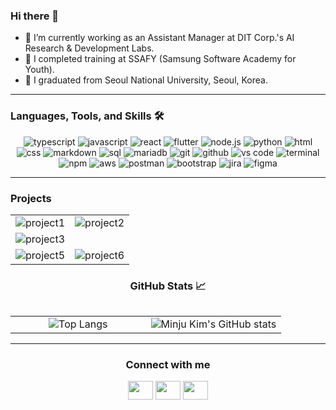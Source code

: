 ### Hi there 👋

- 💼 I’m currently working as an Assistant Manager at DIT Corp.'s AI Research & Development Labs.
- 🌱 I completed training at SSAFY (Samsung Software Academy for Youth).
- 👯 I graduated from Seoul National University, Seoul, Korea.

<hr>

### Languages, Tools, and Skills 🛠
<div align="center">
<img src="https://img.shields.io/badge/TypeScript-3178C6?style=for-the-badge&logo=typescript&logoColor=white" alt="typescript" />
<img src="https://img.shields.io/badge/JavaScript-F7DF1E?style=for-the-badge&logo=javascript&logoColor=black" alt="javascript" />
<img src="https://img.shields.io/badge/React-61DAFB?style=for-the-badge&logo=react&logoColor=black" alt="react" />
<img src="https://img.shields.io/badge/Flutter-02569B?style=flat-square&logo=flutter&logoColor=white" alt="flutter" />
<img src="https://img.shields.io/badge/node.js-339933?style=for-the-badge&logo=node-dot-js&logoColor=white" alt="node.js" />
<img src="https://img.shields.io/badge/python-3776AB?style=for-the-badge&logo=python&logoColor=white" alt="python" />
<img src="https://img.shields.io/badge/HTML-E34F26?style=for-the-badge&logo=html5&logoColor=white" alt="html" />
<img src="https://img.shields.io/badge/css-1572B6?style=for-the-badge&logo=css3&logoColor=white" alt="css" />
<img src="https://img.shields.io/badge/Markdown-000000?style=for-the-badge&logo=markdown&logoColor=white" alt="markdown" />
<img src="https://img.shields.io/badge/SQL-407AFC?style=for-the-badge&logo=icloud&logoColor=white" alt="sql" />
<img src="https://img.shields.io/badge/mariadb-003545?style=for-the-badge&logo=mariadb&logoColor=white" alt="mariadb" />
<img src="https://img.shields.io/badge/Git-F05032?style=for-the-badge&logo=git&logoColor=white" alt="git" />
<img src="https://img.shields.io/badge/GitHub-100000?style=for-the-badge&logo=github&logoColor=white" alt="github" />
<img src="https://img.shields.io/badge/vs%20code-007ACC?style=for-the-badge&logo=visual%20studio%20code&logoColor=white" alt="vs code" />
<img src="https://img.shields.io/badge/terminal%20commands-black?style=for-the-badge&logo=windows%20terminal&logoColor=white" alt="terminal" />
<img src="https://img.shields.io/badge/npm-CB3837?style=for-the-badge&logo=npm&logoColor=white" alt="npm" />
<img src="https://img.shields.io/badge/aws-232F3E?style=for-the-badge&logo=amazonaws&logoColor=white" alt="aws" />
<img src="https://img.shields.io/badge/postman-FF6C37?style=for-the-badge&logo=postman&logoColor=white" alt="postman" />
<img src="https://img.shields.io/badge/bootstrap-7952B3?style=for-the-badge&logo=bootstrap&logoColor=white" alt="bootstrap" />
<img src="https://img.shields.io/badge/jira-0052CC?style=for-the-badge&logo=jira&logoColor=white" alt="jira" />
<img src="https://img.shields.io/badge/figma-F24E1E?style=for-the-badge&logo=figma&logoColor=white" alt="figma" />

</div>

<hr>

### Projects
<div align="center">
  <table width="100%">
    <tbody>
      <tr>
        <td width="50%" style="border: none !important;">
        <div align="center" width="100%">
          <img src="https://gh-card.dev/repos/minju-kim98/ssafy-rccar.svg" alt="project1" vertical-align="middle"/>
        </div>
        </td>
        <td width="50%" style="border: none !important;">
        <div align="center" width="100%">
          <img src="https://gh-card.dev/repos/minju-kim98/gwangju_6.github.io.svg" alt="project2" vertical-align="middle"/>
        </div>
        </td>
      </tr>
       <tr>
        <td width="50%" style="border: none !important;">
        <div align="center" width="100%">
          <img src="https://gh-card.dev/repos/minju-kim98/NoblyTV.svg" alt="project3" vertical-align="middle"/>
        </div>
        </td>
        <td width="50%" style="border: none !important;">
        <div align="center" width="100%">
        </div>
        </td>
      </tr>
      <tr>
        <td width="50%" style="border: none !important;">
        <div align="center" width="100%">
          <img src="https://gh-card.dev/repos/minju-kim98/monkey.svg" alt="project5" vertical-align="middle"/>
        </div>
        </td>
        <td width="50%" style="border: none !important;">
        <div align="center" width="100%">
          <img src="https://gh-card.dev/repos/minju-kim98/UTL_SMTP.svg" alt="project6" vertical-align="middle"/>
        </div>
        </td>
      </tr>
    </tbody>
  <table>
<div>


### GitHub Stats 📈
<div align="center">
  <table width="100%">
    <tbody>
      <tr>
        <td width="50%" style="border: none !important;">
        <div align="center" width="100%">
          <img src="https://github-readme-stats.vercel.app/api/top-langs/?username=minju-kim98&layout=compact" alt="Top Langs" vertical-align="middle"/>
        </div>
        </td>
        <td width="50%" style="border: none !important;">
        <div align="center" width="100%">
          <img src="https://github-readme-stats.vercel.app/api?username=minju-kim98&show_icons=true" alt="Minju Kim's GitHub stats" vertical-align="middle"/>
        </div>
        </td>
      </tr>
    </tbody>
  <table>
<div>


<hr>

<h3 align="center">Connect with me</h3>
<p align="center">
<a href="https://www.linkedin.com/in/minju-kim-111708172/" target="blank"><img align="center" src="https://cdn.jsdelivr.net/npm/simple-icons@3.0.1/icons/linkedin.svg" alt="" height="30" width="40" /></a>
<a href="https://www.instagram.com/mj3meal/" target="blank"><img align="center" src="https://cdn.jsdelivr.net/npm/simple-icons@3.0.1/icons/instagram.svg" alt="" height="30" width="40" /></a>
<a href="https://www.youtube.com/channel/UCLDFSzeJSpcWqXGNkuA3RAQ" target="blank"><img align="center" src="https://cdn.jsdelivr.net/npm/simple-icons@3.0.1/icons/youtube.svg" alt="" height="30" width="40" /></a>
</p>
